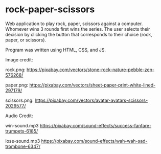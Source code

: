 # rock-paper-scissors

Web application to play rock, paper, scissors against a computer. Whomever wins 3 rounds first wins the series. 
The user selects their decision by clicking the button that corresponds to their choice (rock, paper, or scissors).

Program was written using HTML, CSS, and JS. 

Image credit:

rock.png:
https://pixabay.com/vectors/stone-rock-nature-pebble-zen-576268/

paper.png:
https://pixabay.com/vectors/sheet-paper-print-white-lined-297179/

scissors.png:
https://pixabay.com/vectors/avatar-avatars-scissors-2029577/


Audio Credit:

win-sound.mp3
https://pixabay.com/sound-effects/success-fanfare-trumpets-6185/

lose-sound.mp3
https://pixabay.com/sound-effects/wah-wah-sad-trombone-6347/